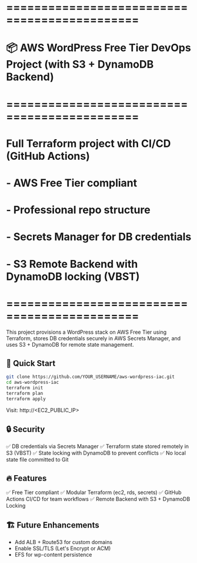 # =============================================
# 📦 AWS WordPress Free Tier DevOps Project (with S3 + DynamoDB Backend)
# =============================================
# Full Terraform project with CI/CD (GitHub Actions)
# - AWS Free Tier compliant
# - Professional repo structure
# - Secrets Manager for DB credentials
# - S3 Remote Backend with DynamoDB locking (VBST)
# =============================================

This project provisions a WordPress stack on AWS Free Tier using Terraform, stores DB credentials securely in AWS Secrets Manager, and uses S3 + DynamoDB for remote state management.

## 🚀 Quick Start
```bash
git clone https://github.com/YOUR_USERNAME/aws-wordpress-iac.git
cd aws-wordpress-iac
terraform init
terraform plan
terraform apply
```

Visit: http://<EC2_PUBLIC_IP>

## 🔒 Security
✅ DB credentials via Secrets Manager
✅ Terraform state stored remotely in S3 (VBST)
✅ State locking with DynamoDB to prevent conflicts
✅ No local state file committed to Git

## 🔥 Features
✅ Free Tier compliant
✅ Modular Terraform (ec2, rds, secrets)
✅ GitHub Actions CI/CD for team workflows
✅ Remote Backend with S3 + DynamoDB Locking

## 🏗 Future Enhancements
- Add ALB + Route53 for custom domains
- Enable SSL/TLS (Let's Encrypt or ACM)
- EFS for wp-content persistence